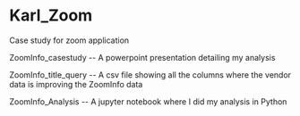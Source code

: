 # Karl_Zoom
Case study for zoom application

<p>ZoomInfo_casestudy -- A powerpoint presentation detailing my analysis</p>
<p>ZoomInfo_title_query -- A csv file showing all the columns where the vendor data is improving the ZoomInfo data</P>
<p>ZoomInfo_Analysis -- A jupyter notebook where I did my analysis in Python</P>